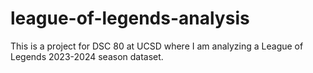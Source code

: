 # league-of-legends-analysis
This is a project for DSC 80 at UCSD where I am analyzing a League of Legends 2023-2024 season dataset. 

